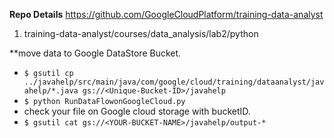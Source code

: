 **Repo Details**
https://github.com/GoogleCloudPlatform/training-data-analyst

1. training-data-analyst/courses/data_analysis/lab2/python


**move data to Google DataStore Bucket.
-  ```$ gsutil cp ../javahelp/src/main/java/com/google/cloud/training/dataanalyst/javahelp/*.java gs://<Unique-Bucket-ID>/javahelp```
- ```$ python RunDataFlowonGoogleCloud.py```
- check your file on Google cloud storage with bucketID.
- ```$ gsutil cat gs://<YOUR-BUCKET-NAME>/javahelp/output-* ```

